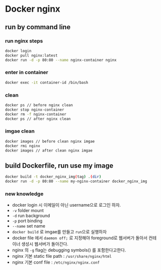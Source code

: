 # Docker nginx


## run by command line

### run nginx steps

```bash
docker login
docker pull nginx:latest
docker run -d -p 80:80 --name nginx-container nginx
```

### enter in container

```bash
docker exec -it container-id /bin/bash
```

### clean

```bash
docker ps // before nginx clean
docker stop nginx-container
docker rm -f nginx-container
docker ps // after nginx clean
```

### imgae clean

```bash
docker images // before clean nginx imgae
docker rmi nginx
docker images // after clean nginx imgae
```

## build Dockerfile, run use my image

```bash
docker build -t docker_nginx_img(tag) .(dir)
docker run -d -p 80:80 --name my-nginx-container docker_nginx_img
```

### new knowledge

- docker login 시 이메일이 아닌 username으로 로그인 하자.
- `-v` folder mount
- `-d` run background
- `-p` port binding
- `--name` set name
- `docker build` 로 imgae를 만들고 `run`으로 실행하자
- docker file 에서 `daemon off;` 로 지정해야 foreground로 웹서버가 돌아서 컨테이너 생성시 웹서버가 돌아간다.
- nginx 의 `-g` flag는 debugging symbols() 를 포함한다고한다.
- nginx 기본 static file path : `/usr/share/nginx/html`
- nginx 기본 conf file : `/etc/nginx/nginx.conf`
